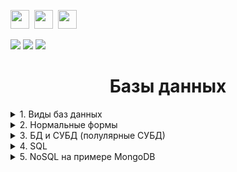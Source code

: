 
<img height = '30' src="https://img.shields.io/badge/postgres-d0d7de.svg?style=for-the-badge&logo=postgresql&logoColor=black">&nbsp;
<img height = '30' src="https://img.shields.io/badge/jira-d0d7de.svg?style=for-the-badge&logo=jira&logoColor=black">&nbsp;
<img height = '30' src="https://img.shields.io/badge/confluence-d0d7de.svg?style=for-the-badge&logo=confluence&logoColor=black">
  

<img src="https://img.shields.io/badge/Microsoft-0078D4?style=for-the-badge&logo=microsoft&logoColor=white">
<img src="https://img.shields.io/badge/Microsoft%20SQL%20Sever-CC2927?style=for-the-badge&logo=microsoft%20sql%20server&logoColor=black">
<img src="https://img.shields.io/badge/Microsoft_Outlook-0078D4?style=for-the-badge&logo=microsoft-outlook&logoColor=black">

<h1 align="center">Базы данных</h1>  
    
<details> <summary>1. Виды баз данных</summary><br></details>
<details> <summary>2. Нормальные формы</summary><br></details>   
<details> <summary>3. БД и СУБД (полулярные СУБД)</summary><br></details>
<details> <summary>4. SQL</summary><br></details>
<details> <summary>5. NoSQL на примере MongoDB</summary><br></details>
